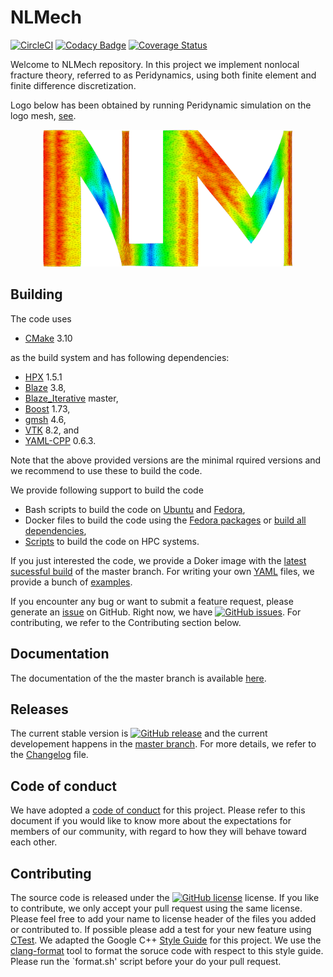# NLMech

[![CircleCI](https://circleci.com/gh/nonlocalmodels/NLMech.svg?style=shield)](https://circleci.com/gh/nonlocalmodels/nonlocalheatequation) [![Codacy Badge](https://app.codacy.com/project/badge/Grade/118379d7d745464584b73e9e06f60462)](https://www.codacy.com/gh/nonlocalmodels/NLMech?utm_source=github.com&amp;utm_medium=referral&amp;utm_content=nonlocalmodels/NLMech&amp;utm_campaign=Badge_Grade) [![Coverage Status](https://coveralls.io/repos/github/nonlocalmodels/NLMech/badge.svg?branch=master)](https://coveralls.io/github/nonlocalmodels/NLMech?branch=master)

Welcome to NLMech repository. In this project we implement 
nonlocal fracture theory, referred to as Peridynamics, 
using both finite element and finite difference discretization.  

Logo below has been obtained by running Peridynamic simulation on the logo mesh, [see](https://nonlocalmodels.github.io/examples/fd-logo-soft-material.html).

<p style="text-align:center;"><img src="https://github.com/nonlocalmodels/NLMech/blob/master/assets/logo/logo_sim.png?raw=true" alt="logo" width="400"/></p>

## Building 

The code uses 

  * [CMake](https://cmake.org/) 3.10

as the build system and has following dependencies: 

  * [HPX](https://github.com/STEllAR-GROUP/hpx) 1.5.1
  * [Blaze](https://bitbucket.org/blaze-lib/blaze/src/master/) 3.8,  
  * [Blaze_Iterative](https://github.com/STEllAR-GROUP/BlazeIterative) master, 
  * [Boost](https://www.boost.org/) 1.73,
  * [gmsh](https://gmsh.info/) 4.6,
  * [VTK](https://www.vtk.org) 8.2, and 
  * [YAML-CPP](https://github.com/jbeder/yaml-cpp) 0.6.3.

Note that the above provided versions are the minimal rquired versions and we recommend to use these to build the code. 

We provide following support to build the code

* Bash scripts to build the code on [Ubuntu](https://github.com/nonlocalmodels/buildscripts/tree/master/Ubuntu) and [Fedora](https://github.com/nonlocalmodels/buildscripts/tree/master/Fedora),
* Docker files to build the code using the [Fedora packages](https://github.com/nonlocalmodels/buildscripts/blob/master/Docker/Fedora) or [build all dependencies](https://github.com/nonlocalmodels/buildscripts/blob/master/Docker/FedoraAll),
* [Scripts](https://github.com/nonlocalmodels/HPCBuildInfrastructure) to build the code on HPC systems.

If you just interested the code, we provide a Doker image with the [latest sucessful build](https://github.com/nonlocalmodels/NLMech/packages/384758) of the master branch. For writing your own 
[YAML](https://docs.ansible.com/ansible/latest/reference_appendices/YAMLSyntax.html) files, we provide a bunch of [examples](https://nonlocalmodels.github.io/examples/).

If you encounter any bug or want to submit a feature request, please generate an [issue](https://github.com/nonlocalmodels/NLMech/issues) on GitHub. 
Right now, we have [![GitHub issues](https://img.shields.io/github/issues/nonlocalmodels/nlmech.svg)](https://github.com/nonlocalmodels/NLMech/issues). For contributing, we refer to the Contributing section below.

## Documentation

The documentation of the the master branch is available [here](https://nonlocalmodels.github.io/documentation/).

## Releases

The current stable version is [![GitHub release](https://img.shields.io/github/release/nonlocalmodels/NLMech.svg)](https://GitHub.com/nonlocalmodels/NLMech/releases/) and the current developement happens in the [master branch](https://github.com/nonlocalmodels/NLMech). For more details, we refer to the [Changelog]() file.

## Code of conduct

We have adopted a [code of conduct](https://github.com/nonlocalmodels/NLMech/blob/master/CODE_OF_CONDUCT.md) for this project. Please refer to this document if you would like to know more about the expectations for members of our community, with regard to how they will behave toward each other.

## Contributing

The source code is released under the [![GitHub license](https://img.shields.io/github/license/nonlocalmodels/nonlocalmodels.github.io.svg)](https://github.com/nonlocalmodels/nonlocalmodels.github.io/blob/master/LICENSE) license. If you like to contribute, we only accept your pull request using the same license. Please feel free to add your name to license header of the files you added or contributed to. If possible please add a test for your new feature using [CTest](https://gitlab.kitware.com/cmake/community/-/wikis/doc/ctest/Testing-With-CTest). We adapted the Google C++ [Style Guide](https://google.github.io/styleguide/cppguide.html) for this project. We use the [clang-format](https://clang.llvm.org/docs/ClangFormat.html) tool to format the soruce code with respect to this style guide. Please run the `format.sh' script before your do your pull request.
